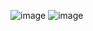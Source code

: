 
![image](https://github.com/user-attachments/assets/59726df0-582c-4560-be06-64d0c1b84380)
![image](https://github.com/user-attachments/assets/820b85ac-3ebd-4ac2-9491-42b2bd47eb30)
